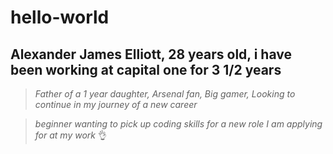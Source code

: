 # hello-world

## Alexander James Elliott, 28 years old, i have been working at capital one for 3 1/2 years ##

>*Father of a 1 year daughter, Arsenal fan, Big gamer, Looking to continue in my journey of a new career*

>*beginner wanting to pick up coding skills for a new role I am applying for at my work* 👌
